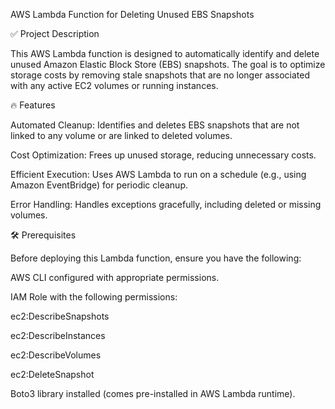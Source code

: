 AWS Lambda Function for Deleting Unused EBS Snapshots

✅ Project Description

This AWS Lambda function is designed to automatically identify and delete unused Amazon Elastic Block Store (EBS) snapshots. The goal is to optimize storage costs by removing stale snapshots that are no longer associated with any active EC2 volumes or running instances.

🔥 Features

Automated Cleanup: Identifies and deletes EBS snapshots that are not linked to any volume or are linked to deleted volumes.

Cost Optimization: Frees up unused storage, reducing unnecessary costs.

Efficient Execution: Uses AWS Lambda to run on a schedule (e.g., using Amazon EventBridge) for periodic cleanup.

Error Handling: Handles exceptions gracefully, including deleted or missing volumes.

🛠️ Prerequisites

Before deploying this Lambda function, ensure you have the following:

AWS CLI configured with appropriate permissions.

IAM Role with the following permissions:

ec2:DescribeSnapshots

ec2:DescribeInstances

ec2:DescribeVolumes

ec2:DeleteSnapshot

Boto3 library installed (comes pre-installed in AWS Lambda runtime).


